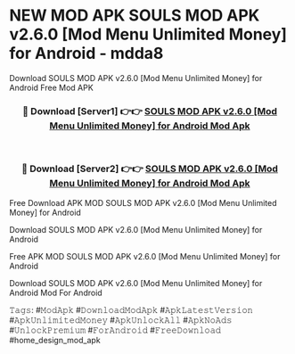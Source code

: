 # NEW MOD APK SOULS MOD APK v2.6.0 [Mod Menu Unlimited Money] for Android - mdda8
Download SOULS MOD APK v2.6.0 [Mod Menu Unlimited Money] for Android Free Mod APK

<div align="center">
<h3>🔴 Download [Server1] 👉👉 <a href="https://apk-comot.site?title=SOULS_MOD_APK_v2.6.0_[Mod_Menu_Unlimited_Money]_for_Android">SOULS MOD APK v2.6.0 [Mod Menu Unlimited Money] for Android Mod Apk</a></h3><br>

<h3>🔴 Download [Server2] 👉👉 <a href="https://apk-comot.site?title=SOULS_MOD_APK_v2.6.0_[Mod_Menu_Unlimited_Money]_for_Android">SOULS MOD APK v2.6.0 [Mod Menu Unlimited Money] for Android Mod Apk</a></h3>
</div>


Free Download APK MOD SOULS MOD APK v2.6.0 [Mod Menu Unlimited Money] for Android

Download SOULS MOD APK v2.6.0 [Mod Menu Unlimited Money] for Android 

Free APK MOD SOULS MOD APK v2.6.0 [Mod Menu Unlimited Money] for Android 

Download SOULS MOD APK v2.6.0 [Mod Menu Unlimited Money] for Android Mod For Android

𝚃𝚊𝚐𝚜: #𝙼𝚘𝚍𝙰𝚙𝚔 #𝙳𝚘𝚠𝚗𝚕𝚘𝚊𝚍𝙼𝚘𝚍𝙰𝚙𝚔 #𝙰𝚙𝚔𝙻𝚊𝚝𝚎𝚜𝚝𝚅𝚎𝚛𝚜𝚒𝚘𝚗 #𝙰𝚙𝚔𝚄𝚗𝚕𝚒𝚖𝚒𝚝𝚎𝚍𝙼𝚘𝚗𝚎𝚢 #𝙰𝚙𝚔𝚄𝚗𝚕𝚘𝚌𝚔𝙰𝚕𝚕 #𝙰𝚙𝚔𝙽𝚘𝙰𝚍𝚜 #𝚄𝚗𝚕𝚘𝚌𝚔𝙿𝚛𝚎𝚖𝚒𝚞𝚖 #𝙵𝚘𝚛𝙰𝚗𝚍𝚛𝚘𝚒𝚍 #𝙵𝚛𝚎𝚎𝙳𝚘𝚠𝚗𝚕𝚘𝚊𝚍 #home_design_mod_apk